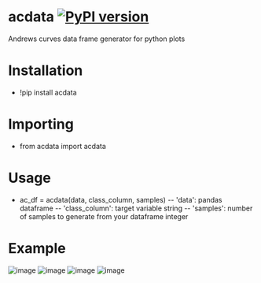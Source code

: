 # acdata [![PyPI version](https://badge.fury.io/py/acdata.svg)](https://badge.fury.io/py/acdata)
Andrews curves data frame generator for python plots
# Installation 
- !pip install acdata
# Importing
- from acdata import acdata
# Usage
- ac_df = acdata(data, class_column, samples)
-- 'data': pandas dataframe
-- 'class_column': target variable string
-- 'samples': number of samples to generate from your dataframe integer

# Example
![image](https://user-images.githubusercontent.com/61998370/200385554-7983c82c-a162-4e63-a173-792532e77200.png)
![image](https://user-images.githubusercontent.com/61998370/200385667-56aedab2-0ddd-4923-9e50-b8cbc957f98f.png)
![image](https://user-images.githubusercontent.com/61998370/200385738-fa12eab0-8cc0-4df5-8ffa-42cf7d7e6587.png)
![image](https://user-images.githubusercontent.com/61998370/200385776-6b6a38a1-3c5b-4a4f-bd3b-07cf0a3dee68.png)


